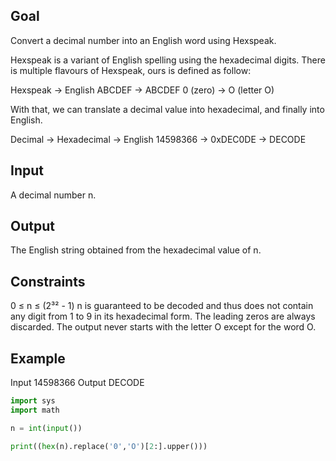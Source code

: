 ## Goal

Convert a decimal number into an English word using Hexspeak.

Hexspeak is a variant of English spelling using the hexadecimal digits. There is multiple flavours of Hexspeak, ours is defined as follow:

Hexspeak -> English
ABCDEF -> ABCDEF
0 (zero) -> O (letter O)

With that, we can translate a decimal value into hexadecimal, and finally into English.

Decimal -> Hexadecimal -> English
14598366 -> 0xDEC0DE -> DECODE

## Input
A decimal number n.

## Output
The English string obtained from the hexadecimal value of n.

## Constraints
0 ≤ n ≤ (2³² - 1)
n is guaranteed to be decoded and thus does not contain any digit from 1 to 9 in its hexadecimal form.
The leading zeros are always discarded. The output never starts with the letter O except for the word O.

## Example
Input
14598366
Output
DECODE

```py
import sys
import math

n = int(input())

print((hex(n).replace('0','O')[2:].upper()))
```